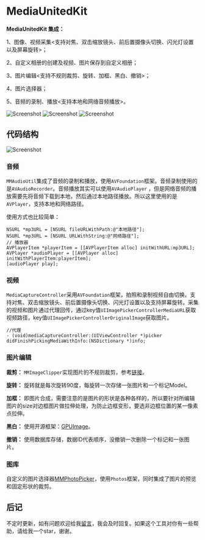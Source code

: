 # MediaUnitedKit

**MediaUnitedKit 集成：**

1、图像、视频采集<支持对焦、双击缩放镜头、前后置摄像头切换、闪光灯设置以及屏幕旋转>；

2、自定义相册的创建及视频、图片保存到自定义相册；

3、图片编辑<支持不规则裁剪、旋转、加框、黑白、撤销>；

4、图片选择器；

5、音频的录制、播放<支持本地和网络音频播放>。

![Screenshot](https://github.com/ChellyLau/MediaUnitedKit/blob/master/Screenshot/screenshot_0.png)
![Screenshot](https://github.com/ChellyLau/MediaUnitedKit/blob/master/Screenshot/screenshot_1.png)
![Screenshot](https://github.com/ChellyLau/MediaUnitedKit/blob/master/Screenshot/screenshot_2.png)

## 代码结构

![Screenshot](https://github.com/ChellyLau/MediaUnitedKit/blob/master/Screenshot/screenshot_3.png)

### 音频

`MMAudioUtil`集成了音频的录制和播放，使用`AVFoundation`框架。音频录制使用的是`AVAudioRecorder`。音频播放其实可以使用`AVAudioPlayer` ，但是网络音频的播放需要先将音频下载到本地，然后通过本地路径播放。所以这里使用的是`AVPlayer`，支持本地和网络路径。

使用方式也比较简单：

```objc
NSURL *mp3URL = [NSURL fileURLWithPath:@"本地路径"];
NSURL *mp3URL = [NSURL URLWithString:@"网络路径"];
// 播放器
AVPlayerItem *playerItem = [[AVPlayerItem alloc] initWithURL:mp3URL];
AVPlayer *audioPlayer = [[AVPlayer alloc] initWithPlayerItem:playerItem];
[audioPlayer play];
```

### 视频

`MediaCaptureController`采用`AVFoundation`框架，拍照和录制视频自由切换。支持对焦、双击缩放镜头、前后置摄像头切换、闪光灯设置以及支持屏幕旋转。采集的视频和图片通过代理回传，通过key值`UIImagePickerControllerMediaURL`获取视频路径，key值`UIImagePickerControllerOriginalImage`获取图片。

```objc
//代理
- (void)mediaCaptureController:(UIViewController *)picker didFinishPickingMediaWithInfo:(NSDictionary *)info;
```

### 图片编辑


**裁剪：** `MMImageClipper`实现图片的不规则裁剪，参考[链接](https://github.com/jberlana/JBCroppableView)。

**旋转：** 旋转就是每次旋转90度，每旋转一次存储一张图片和一个标记Model。

**加框：** 即图片合成，需要注意的是图片的形状是各种各样的，所以要针对所编辑图片的size对边框图片做拉伸处理，为防止边框变形，要选非边框位置的某一像素点拉伸。

**黑白：** 使用开源框架：[GPUImage](https://github.com/BradLarson/GPUImage)。

**撤销：** 使用数据库存储，数据ID代表顺序，没撤销一次删除一个标记和一张图片。


### 图库

自定义的图片选择器[MMPhotoPicker](https://github.com/ChellyLau/MMPhotoPicker)，使用`Photos`框架，同时集成了图片的预览和固定形状的裁剪。

## 后记

不定时更新，如有问题欢迎给我[留言](https://github.com/ChellyLau/MediaUnitedKit/issues)，我会及时回复。如果这个工具对你有一些帮助，请给我一个star，谢谢。

